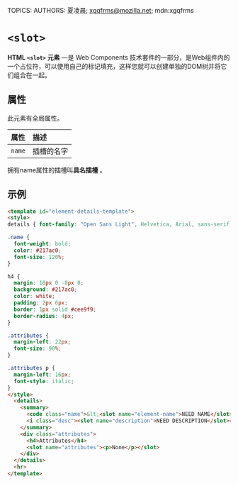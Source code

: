 TOPICS: <slot>
AUTHORS: 夏凌晨; xgqfrms@mozilla.net; mdn:xgqfrms

# `<slot>`

**HTML `<slot>` 元素** —是 Web Components 技术套件的一部分，是Web组件内的一个占位符，可以使用自己的标记填充，这样您就可以创建单独的DOM树并将它们组合在一起。

## 属性

此元素有全局属性。

| 属性 | 描述 |
| :-- | :-- |
| `name` | 插槽的名字 |

拥有name属性的插槽叫**具名插槽** 。

## 示例

```html
<template id="element-details-template">
<style>
details { font-family: "Open Sans Light", Helvetica, Arial, sans-serif; }

.name {
  font-weight: bold;
  color: #217ac0;
  font-size: 120%;
}

h4 {
  margin: 10px 0 -8px 0;
  background: #217ac0;
  color: white;
  padding: 2px 6px;
  border: 1px solid #cee9f9;
  border-radius: 4px;
}

.attributes {
  margin-left: 22px;
  font-size: 90%;
}

.attributes p {
  margin-left: 16px;
  font-style: italic;
}
</style>
  <details>
    <summary>
      <code class="name">&lt;<slot name="element-name">NEED NAME</slot>&gt;</code>
      <i class="desc"><slot name="description">NEED DESCRIPTION</slot></i>
    </summary>
    <div class="attributes">
      <h4>Attributes</h4>
      <slot name="attributes"><p>None</p></slot>
    </div>
  </details>
  <hr>
</template>
```
